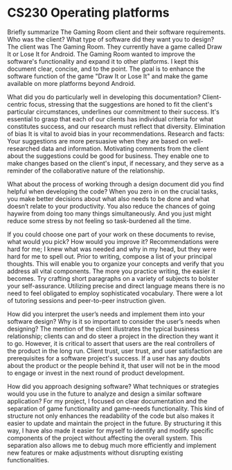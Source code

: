 # CS230 Operating platforms

Briefly summarize The Gaming Room client and their software requirements. Who was the client? What type of software did they want you to design?
The client was The Gaming Room. They currently have a game called Draw It or Lose It for Android. The Gaming Room wanted to improve the software's functionality and expand it to other platforms. I kept this document clear, concise, and to the point. The goal is to enhance the software function of the game "Draw It or Lose It" and make the game available on more platforms beyond Android.

What did you do particularly well in developing this documentation?
Client-centric focus, stressing that the suggestions are honed to fit the client's particular circumstances, underlines our commitment to their success. It's essential to grasp that each of our clients has individual criteria for what constitutes success, and our research must reflect that diversity. Elimination of bias It is vital to avoid bias in your recommendations. Research and facts: Your suggestions are more persuasive when they are based on well-researched data and information. Motivating comments from the client about the suggestions could be good for business. They enable one to make changes based on the client's input, if necessary, and they serve as a reminder of the collaborative nature of the relationship.

What about the process of working through a design document did you find helpful when developing the code?
When you zero in on the crucial tasks, you make better decisions about what also needs to be done and what doesn’t relate to your productivity. You also reduce the chances of going haywire from doing too many things simultaneously. And you just might reduce some stress by not feeling so task-burdened all the time.

If you could choose one part of your work on these documents to revise, what would you pick? How would you improve it?
Recommendations were hard for me; I knew what was needed and why in my head, but they were hard for me to spell out. Prior to writing, compose a list of your principal thoughts. This will enable you to organize your concepts and verify that you address all vital components. The more you practice writing, the easier it becomes. Try crafting short paragraphs on a variety of subjects to bolster your self-assurance. Utilizing precise and direct language means there is no need to feel obligated to employ sophisticated vocabulary. There were a lot of tutoring sessions and peer-to-peer instruction given. 

How did you interpret the user’s needs and implement them into your software design? Why is it so important to consider the user’s needs when designing?
The mention of the client illustrates the typical business relationship; clients can and do steer a project in the direction they want it to go. However, it is critical to assert that users are the real controllers of the product in the long run. Client trust, user trust, and user satisfaction are prerequisites for a software project's success. If a user has any doubts about the product or the people behind it, that user will not be in the mood to engage or invest in the next round of product development.

How did you approach designing software? What techniques or strategies would you use in the future to analyze and design a similar software application?
For my project, I focused on clear documentation and the separation of game functionality and game-needs functionality. This kind of structure not only enhances the readability of the code but also makes it easier to update and maintain the project in the future. By structuring it this way, I have also made it easier for myself to identify and modify specific components of the project without affecting the overall system. This separation also allows me to debug much more efficiently and implement new features or make adjustments without disrupting existing functionalities.
